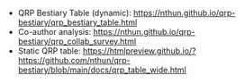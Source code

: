 - QRP Bestiary Table (dynamic): https://nthun.github.io/qrp-bestiary/qrp_bestiary_table.html
- Co-author analysis: https://nthun.github.io/qrp-bestiary/qrp_collab_survey.html
- Static QRP table: https://htmlpreview.github.io/?https://github.com/nthun/qrp-bestiary/blob/main/docs/qrp_table_wide.html
